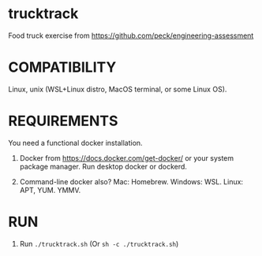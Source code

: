 # trucktrack
Food truck exercise from https://github.com/peck/engineering-assessment

# COMPATIBILITY

Linux, unix (WSL+Linux distro, MacOS terminal, or some Linux OS).

# REQUIREMENTS

You need a functional docker installation.

1. Docker from https://docs.docker.com/get-docker/ or your system
package manager.  Run desktop docker or dockerd.

2. Command-line docker also?  Mac: Homebrew.  Windows: WSL.  Linux: APT, YUM.
YMMV.

# RUN

1. Run `./trucktrack.sh`  (Or `sh -c ./trucktrack.sh`)

